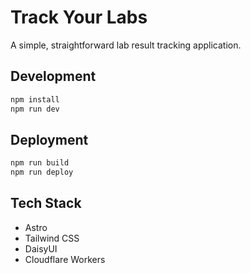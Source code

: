 # Track Your Labs

A simple, straightforward lab result tracking application.

## Development

```bash
npm install
npm run dev
```

## Deployment

```bash
npm run build
npm run deploy
```

## Tech Stack

- Astro
- Tailwind CSS
- DaisyUI
- Cloudflare Workers